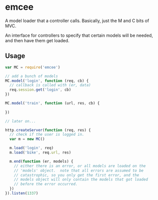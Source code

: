 # emcee

A model loader that a controller calls.  Basically, just the M and C
bits of MVC.

An interface for controllers to specify that certain models will be
needed, and then have them get loaded.

## Usage

```javascript
var MC = require('emcee')

// add a bunch of models
MC.model('login', function (req, cb) {
  // callback is called with (er, data)
  req.session.get('login', cb)
})

MC.model('train', function (url, res, cb) {
  
})

// later on...

http.createServer(function (req, res) {
  // check if the user is logged in.
  var m = new MC()

  m.load('login', req)
  m.load('bike', req.url, res)

  m.end(function (er, models) {
    // either there is an error, or all models are loaded on the
    // 'models' object.  note that all errors are assumed to be
    // catastrophic, so you only get the first error, and the
    // models object will only contain the models that got loaded
    // before the error occurred.
  })
}).listen(1337)
```


